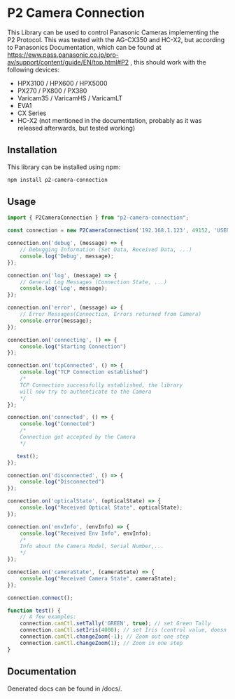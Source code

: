 # P2 Camera Connection

This Library can be used to control Panasonic Cameras implementing the P2 Protocol. This was tested with the AG-CX350 and HC-X2, but according to Panasonics Documentation, which can be found at https://eww.pass.panasonic.co.jp/pro-av/support/content/guide/EN/top.html#P2 , this should work with the following devices:
- HPX3100 / HPX600 / HPX5000
- PX270 / PX800 / PX380
- Varicam35 / VaricamHS / VaricamLT
- EVA1
- CX Series
- HC-X2 (not mentioned in the documentation, probably as it was released afterwards, but tested working)

## Installation

This library can be installed using npm:
```sh
npm install p2-camera-connection
```

## Usage

```ts
import { P2CameraConnection } from "p2-camera-connection";

const connection = new P2CameraConnection('192.168.1.123', 49152, 'USERNAME', 'PASSWORD');

connection.on('debug', (message) => {
    // Debugging Information (Set Data, Received Data, ...)
    console.log('Debug', message);
});

connection.on('log', (message) => {
    // General Log Messages (Connection State, ...)
    console.log('Log', message);
});

connection.on('error', (message) => {
    // Error Messages(Connection, Errors returned from Camera)
    console.error(message);
});

connection.on('connecting', () => {
    console.log("Starting Connection")
});

connection.on('tcpConnected', () => {
    console.log("TCP Connection established")
    /*
    TCP Connection successfully established, the library
    will now try to authenticate to the Camera
    */
});

connection.on('connected', () => {
    console.log("Connected")
    /*
    Connection got accepted by the Camera
    */

   test();
});

connection.on('disconnected', () => {
    console.log("Disconnected")
});

connection.on('opticalState', (opticalState) => {
    console.log("Received Optical State", opticalState);
});

connection.on('envInfo', (envInfo) => {
    console.log("Received Env Info", envInfo);
    /*
    Info about the Camera Model, Serial Number,...
    */
});

connection.on('cameraState', (cameraState) => {
    console.log("Received Camera State", cameraState);
});

connection.connect();

function test() {
    // A few examples:
    connection.camCtl.setTally('GREEN', true); // set Green Tally
    connection.camCtl.setIris(4000); // set Iris (control value, doesn't correspond to the actual f-stop)
    connection.camCtl.changeZoom(-1); // Zoom out one step
    connection.camCtl.changeZoom(1); // Zoom in one step
}
```

## Documentation

Generated docs can be found in /docs/.